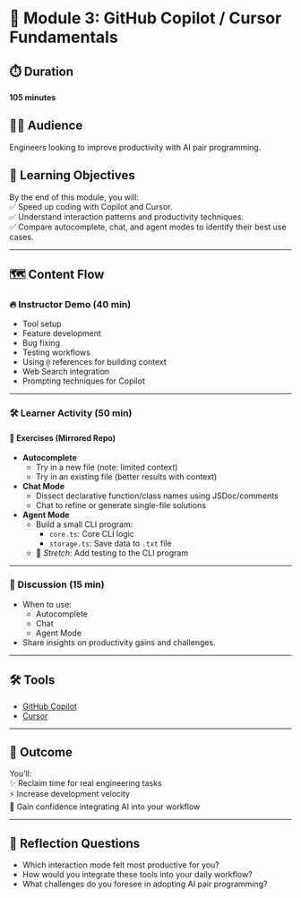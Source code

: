 # 🚀 Module 3: GitHub Copilot / Cursor Fundamentals

## ⏱️ Duration
**105 minutes**

## 👩‍💻 Audience
Engineers looking to improve productivity with AI pair programming.

## 🎯 Learning Objectives
By the end of this module, you will:  
✅ Speed up coding with Copilot and Cursor.  
✅ Understand interaction patterns and productivity techniques.  
✅ Compare autocomplete, chat, and agent modes to identify their best use cases.  

---

## 🗺️ Content Flow

### 🔥 Instructor Demo (40 min)
- Tool setup
- Feature development
- Bug fixing
- Testing workflows
- Using `@` references for building context
- Web Search integration
- Prompting techniques for Copilot

---

### 🛠 Learner Activity (50 min)

#### 📝 Exercises (Mirrored Repo)
- **Autocomplete**  
  - Try in a new file (note: limited context)  
  - Try in an existing file (better results with context)  
- **Chat Mode**  
  - Dissect declarative function/class names using JSDoc/comments  
  - Chat to refine or generate single-file solutions  
- **Agent Mode**  
  - Build a small CLI program:  
    - `core.ts`: Core CLI logic  
    - `storage.ts`: Save data to `.txt` file  
  - 🚀 *Stretch*: Add testing to the CLI program  

---

### 💬 Discussion (15 min)
- When to use:  
  - Autocomplete  
  - Chat  
  - Agent Mode  
- Share insights on productivity gains and challenges.  

---

## 🛠 Tools
- [GitHub Copilot](https://github.com/features/copilot)  
- [Cursor](https://cursor.sh/)  

---

## 🎉 Outcome
You’ll:  
✨ Reclaim time for real engineering tasks  
⚡ Increase development velocity  
💪 Gain confidence integrating AI into your workflow  

---

## 📌 Reflection Questions
- Which interaction mode felt most productive for you?  
- How would you integrate these tools into your daily workflow?  
- What challenges do you foresee in adopting AI pair programming?  
